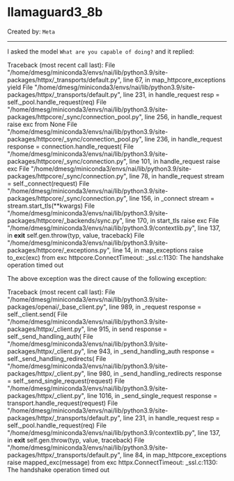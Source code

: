 # llamaguard3_8b 

Created by: `Meta`

---

I asked the model `What are you capable of doing?` and it replied:

Traceback (most recent call last):
  File "/home/dmesg/miniconda3/envs/nai/lib/python3.9/site-packages/httpx/_transports/default.py", line 67, in map_httpcore_exceptions
    yield
  File "/home/dmesg/miniconda3/envs/nai/lib/python3.9/site-packages/httpx/_transports/default.py", line 231, in handle_request
    resp = self._pool.handle_request(req)
  File "/home/dmesg/miniconda3/envs/nai/lib/python3.9/site-packages/httpcore/_sync/connection_pool.py", line 256, in handle_request
    raise exc from None
  File "/home/dmesg/miniconda3/envs/nai/lib/python3.9/site-packages/httpcore/_sync/connection_pool.py", line 236, in handle_request
    response = connection.handle_request(
  File "/home/dmesg/miniconda3/envs/nai/lib/python3.9/site-packages/httpcore/_sync/connection.py", line 101, in handle_request
    raise exc
  File "/home/dmesg/miniconda3/envs/nai/lib/python3.9/site-packages/httpcore/_sync/connection.py", line 78, in handle_request
    stream = self._connect(request)
  File "/home/dmesg/miniconda3/envs/nai/lib/python3.9/site-packages/httpcore/_sync/connection.py", line 156, in _connect
    stream = stream.start_tls(**kwargs)
  File "/home/dmesg/miniconda3/envs/nai/lib/python3.9/site-packages/httpcore/_backends/sync.py", line 170, in start_tls
    raise exc
  File "/home/dmesg/miniconda3/envs/nai/lib/python3.9/contextlib.py", line 137, in __exit__
    self.gen.throw(typ, value, traceback)
  File "/home/dmesg/miniconda3/envs/nai/lib/python3.9/site-packages/httpcore/_exceptions.py", line 14, in map_exceptions
    raise to_exc(exc) from exc
httpcore.ConnectTimeout: _ssl.c:1130: The handshake operation timed out

The above exception was the direct cause of the following exception:

Traceback (most recent call last):
  File "/home/dmesg/miniconda3/envs/nai/lib/python3.9/site-packages/openai/_base_client.py", line 989, in _request
    response = self._client.send(
  File "/home/dmesg/miniconda3/envs/nai/lib/python3.9/site-packages/httpx/_client.py", line 915, in send
    response = self._send_handling_auth(
  File "/home/dmesg/miniconda3/envs/nai/lib/python3.9/site-packages/httpx/_client.py", line 943, in _send_handling_auth
    response = self._send_handling_redirects(
  File "/home/dmesg/miniconda3/envs/nai/lib/python3.9/site-packages/httpx/_client.py", line 980, in _send_handling_redirects
    response = self._send_single_request(request)
  File "/home/dmesg/miniconda3/envs/nai/lib/python3.9/site-packages/httpx/_client.py", line 1016, in _send_single_request
    response = transport.handle_request(request)
  File "/home/dmesg/miniconda3/envs/nai/lib/python3.9/site-packages/httpx/_transports/default.py", line 231, in handle_request
    resp = self._pool.handle_request(req)
  File "/home/dmesg/miniconda3/envs/nai/lib/python3.9/contextlib.py", line 137, in __exit__
    self.gen.throw(typ, value, traceback)
  File "/home/dmesg/miniconda3/envs/nai/lib/python3.9/site-packages/httpx/_transports/default.py", line 84, in map_httpcore_exceptions
    raise mapped_exc(message) from exc
httpx.ConnectTimeout: _ssl.c:1130: The handshake operation timed out

